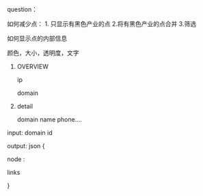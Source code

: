 question： 

如何减少点： 1. 只显示有黑色产业的点 2.将有黑色产业的点合并 3.筛选

如何显示点的内部信息

颜色，大小，透明度，文字



1.   OVERVIEW 

     ip

     domain

2.   detail 

     domain name phone….

     





input: domain id

output: json {

node :

links

}